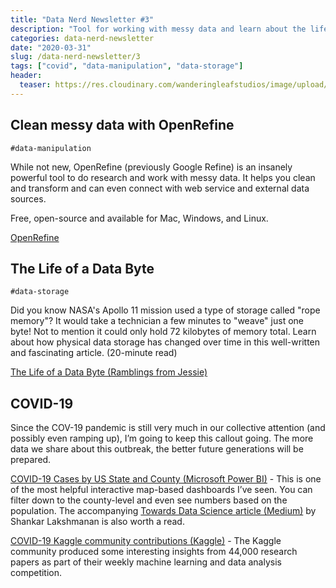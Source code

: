 ```yaml
---
title: "Data Nerd Newsletter #3"
description: "Tool for working with messy data and learn about the life of a byte"
categories: data-nerd-newsletter
date: "2020-03-31"
slug: /data-nerd-newsletter/3
tags: ["covid", "data-manipulation", "data-storage"]
header:
  teaser: https://res.cloudinary.com/wanderingleafstudios/image/upload/v1587682706/chrisjmears.com/data-nerd-newsletter-og.jpg
---
```


## Clean messy data with OpenRefine

`#data-manipulation`

While not new, OpenRefine (previously Google Refine) is an insanely powerful tool to do research and work with messy data. It helps you clean and transform and can even connect with web service and external data sources.

Free, open-source and available for Mac, Windows, and Linux.

[OpenRefine](https://openrefine.org/)

## The Life of a Data Byte

`#data-storage`

Did you know NASA's Apollo 11 mission used a type of storage called "rope memory"? It would take a technician a few minutes to "weave" just one byte! Not to mention it could only hold 72 kilobytes of memory total. Learn about how physical data storage has changed over time in this well-written and fascinating article. (20-minute read)

[The Life of a Data Byte (Ramblings from Jessie)](https://blog.jessfraz.com/post/the-life-of-a-data-byte/)

## COVID-19

Since the COV-19 pandemic is still very much in our collective attention (and possibly even ramping up), I’m going to keep this callout going. The more data we share about this outbreak, the better future generations will be prepared.

[COVID-19 Cases by US State and County (Microsoft Power BI)](https://app.powerbi.com/view?r=eyJrIjoiMDkzZjQwNDMtZmI1Zi00YmVkLWExMTMtNDRjMjcwNWQ5ZGExIiwidCI6IjE1MjgxOGIxLTdmMTUtNDM3YS1hYzBiLTkyNDQwNzgwMzQ0ZCIsImMiOjN9&fbclid=IwAR0sB3j-SvuYu8dxdwSMX8Pp20m3eSBO7a5v6C1e6W6WgRrWn3-TwWz9IuA) - This is one of the most helpful interactive map-based dashboards I’ve seen. You can filter down to the county-level and even see numbers based on the population. The accompanying [Towards Data Science article (Medium)](https://towardsdatascience.com/covid-19-interactive-power-bi-map-of-total-cases-by-us-state-and-county-e4ad7fdd0f10) by Shankar Lakshmanan is also worth a read.

[COVID-19 Kaggle community contributions (Kaggle)](https://www.kaggle.com/covid-19-contributions) - The Kaggle community produced some interesting insights from 44,000 research papers as part of their weekly machine learning and data analysis competition.
